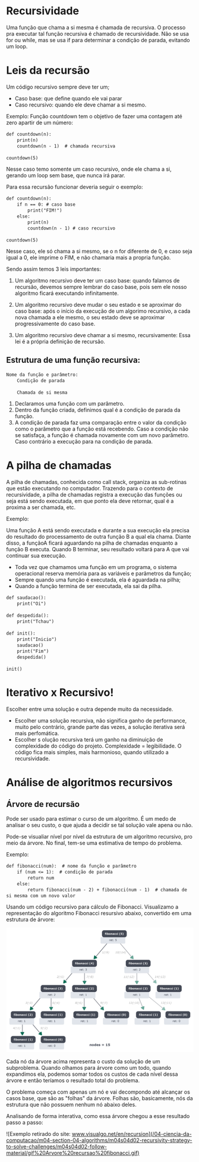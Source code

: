 # Recursividade

Uma função que chama a si mesma é chamada de recursiva. O processo pra executar tal função recursiva é chamado de recursividade.
Não se usa for ou while, mas se usa if para determinar a condição de parada, evitando um loop.

# Leis da recursão

Um código recursivo sempre deve ter um;

- Caso base: que define quando ele vai parar
- Caso recursivo: quando ele deve chamar a si mesmo.

Exemplo:
Função countdown tem o objetivo de fazer uma contagem até zero apartir de um número:
```
def countdown(n):
    print(n)
    countdown(n - 1)  # chamada recursiva

countdown(5)
```

Nesse caso temo somente um caso recursivo, onde ele chama a si, gerando um loop sem base, que nunca irá parar.

Para essa recursão funcionar deveria seguir o exemplo:
```
def countdown(n):
    if n == 0: # caso base
        print("FIM!")
    else:
        print(n)
        countdown(n - 1) # caso recursivo

countdown(5)
```

Nesse caso, ele só chama a si mesmo, se o n for diferente de 0, e caso seja igual a 0, ele imprime o FIM, e não chamaria mais a propria função.

Sendo assim temos 3 leis importantes:

1. Um algoritmo recursivo deve ter um caso base: quando falamos de recursão, devemos sempre lembrar do caso base, pois sem ele nosso algoritmo ficará executando infinitamente.

2. Um algoritmo recursivo deve mudar o seu estado e se aproximar do caso base: após o início da execução de um algorimo recursivo, a cada nova chamada a ele mesmo, o seu estado deve se aproximar progressivamente do caso base.

3. Um algoritmo recursivo deve chamar a si mesmo, recursivamente: Essa lei é a própria definição de recursão.


## Estrutura de uma função recursiva:
```
Nome da função e parâmetro:
    Condição de parada

    Chamada de si mesma
```

1. Declaramos uma função com um parâmetro.
2. Dentro da função criada, definimos qual é a condição de parada da função.
3. A condição de parada faz uma comparação entre o valor da condição como o parâmetro que a função está recebendo. Caso a condição não se satisfaça, a função é chamada novamente com um novo parâmetro. Caso contrário a execução para na condição de parada.

# A pilha de chamadas

A pilha de chamadas, conhecida como call stack, organiza as sub-rotinas que estão executando no computador. Trazendo para o contexto de recursividade, a pilha de chamadas registra a execução das funções ou seja está sendo executada, em que ponto ela deve retornar, qual é a proxima a ser chamada, etc.

Exemplo:

Uma função A está sendo executada e durante a sua execução ela precisa do resultado do processamento de outra função B a qual ela chama. Diante disso, a funçãoA ficará aguardando na pilha de chamadas enquanto a função B executa. Quando B terminar, seu resultado voltará para A que vai continuar sua execução.

- Toda vez que chamamos uma função em um programa, o sistema operacional reserva memória para as variáveis e parâmetros da função;
- Sempre quando uma função é executada, ela é aguardada na pilha;
- Quando a função termina de ser executada, ela sai da pilha.

```
def saudacao():
    print("Oi")

def despedida():
    print("Tchau")

def init():
    print("Inicio")
    saudacao()
    print("Fim")
    despedida()

init()
```

# Iterativo x Recursivo!

Escolher entre uma solução e outra depende muito da necessidade.

- Escolher uma solução recursiva, não significa ganho de performance, muito pelo contrário, grande parte das vezes, a solução iterativa será mais perfomática.
- Escolher s olução recursiva terá um ganho na diminuição de complexidade do código do projeto. Complexidade = legibilidade. O código fica mais simples, mais harmonioso, quando utilizado a recursividade.

# Análise de algoritmos recursivos

## Árvore de recursão

Pode ser usado para estimar o curso de um algoritmo. É um medo de analisar o seu custo, o que ajuda a decidir se tal solução vale apena ou não.

Pode-se visualiar nível por nível da estrutura de um algoritmo recursivo, pro meio da árvore. No final, tem-se uma estimativa de tempo do problema.

Exemplo:
```
def fibonacci(num):  # nome da função e parâmetro
    if (num <= 1):  # condição de parada
        return num
    else:
        return fibonacci(num - 2) + fibonacci(num - 1)  # chamada de si mesma com um novo valor
```
Usando um código recursivo para cálculo de Fibonacci.
Visualizamo a representação do algoritmo Fibonacci resursivo abaixo, convertido em uma estrutura de árvore:

![Fluxograma Fibonacci Recursivo](/04-ciencia-da-computacao/m04-section-04-algorithms/m04s04d02-recursivity-strategy-to-solve-challenges/m04s04d02-follow-material/Fluxograma%20Fibonacci%20Recursivo.png)

Cada nó da árvore acima representa o custo da solução de um subproblema. Quando olhamos para árvore como um todo, quando expandimos ela, podemos somar todos os custos de cada nível dessa árvore e então teríamos o resultado total do problema.

O problema começa com apenas um nó e vai decompondo até alcançar os casos base, que são as "folhas" da árvore. Folhas são, basicamente, nós da estrutura que não possuem nenhum nó abaixo deles.

Analisando de forma interativa, como essa árvore chegou a esse resultado passo a passo:

![Exemplo retirado do site: www.visualgo.net/en/recursion](/04-ciencia-da-computacao/m04-section-04-algorithms/m04s04d02-recursivity-strategy-to-solve-challenges/m04s04d02-follow-material/gif%20Arvore%20recursao%20fibonacci.gif)
